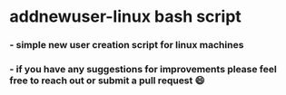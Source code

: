 # addnewuser-linux bash script

### - simple new user creation script for linux machines

### - if you have any suggestions for improvements please feel free to reach out or submit a pull request 😄 
